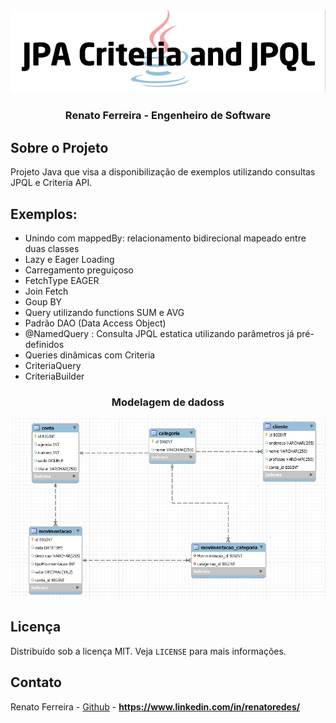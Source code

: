 <!-- PROJECT LOGO -->
<br />
<p align="center">
  <a href="https://www.linkedin.com/in/renatoredes/">
    <img src="https://github.com/renatoredes/exemplo-jpa-pesquisa-com-jpql-criteria/blob/main/img/jpa.jpg" alt="Logo">
  </a>

  <h3 align="center">Renato Ferreira - Engenheiro de Software </h3>
</p>


## Sobre o Projeto
Projeto Java que visa a disponibilização de exemplos utilizando consultas JPQL e Criteria API.

## Exemplos:
* Unindo com mappedBy: relacionamento bidirecional mapeado entre duas classes
* Lazy e Eager Loading
* Carregamento preguiçoso
* FetchType EAGER
* Join Fetch
* Goup BY
* Query  utilizando functions SUM e AVG
* Padrão DAO (Data Access Object)
* @NamedQuery : Consulta  JPQL  estatica utilizando parâmetros já pré-definidos
* Queries dinâmicas com Criteria
* CriteriaQuery
* CriteriaBuilder

<!-- Modelagem de dados -->
<p align="center">
   <h3 align="center">Modelagem de dadoss</h3>
     <img src="https://github.com/renatoredes/exemplo-jpa-pesquisa-com-jpql-criteria/blob/main/img/modelagem.png" alt="Logo"> 
</p>


<!-- LICENSE -->

## Licença

Distribuído sob a licença MIT. Veja `LICENSE` para mais informações.

<!-- CONTACT -->

## Contato

Renato Ferreira - [Github](https://github.com/renatoredes) - **https://www.linkedin.com/in/renatoredes/**
